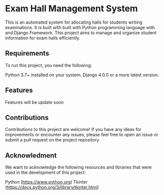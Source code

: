 # Exam Hall Management System
This is an automated system for allocating halls for students writing examinations.
It is built with built with Python programming language with and Django Framework. This project aims to manage and organize student information for exam halls efficiently.

## Requirements
To run this project, you need the following:

Python 3.7+ installed on your system.
Django 4.0.0 or a more latest version.

## Features
Features will be update soon

## Contributions
Contributions to this project are welcome! If you have any ideas for improvements or encounter any issues, please feel free to open an issue or submit a pull request on the project repository.

## Acknowledment
We want to acknowledge the following resources and libraries that were used in the development of this project:

Python (https://www.python.org)
Tkinter (https://docs.python.org/3/library/tkinter.html)
